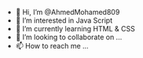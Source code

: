 - 👋 Hi, I’m @AhmedMohamed809
- 👀 I’m interested in Java Script 
- 🌱 I’m currently learning HTML & CSS 
- 💞️ I’m looking to collaborate on ...
- 📫 How to reach me ...

<!---
AhmedMohamed809/AhmedMohamed809 is a ✨ special ✨ repository because its `README.md` (this file) appears on your GitHub profile.
You can click the Preview link to take a look at your changes.
--->
